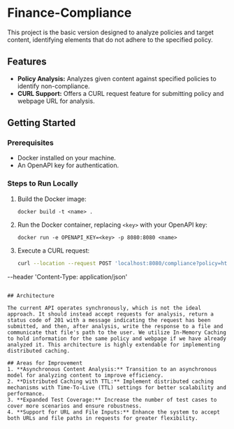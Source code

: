 # Finance-Compliance

This project is the basic version designed to analyze policies and target content, identifying elements that do not adhere to the specified policy.

## Features
- **Policy Analysis:** Analyzes given content against specified policies to identify non-compliance.
- **CURL Support:** Offers a CURL request feature for submitting policy and webpage URL for analysis.

## Getting Started

### Prerequisites
- Docker installed on your machine.
- An OpenAPI key for authentication.

### Steps to Run Locally
1. Build the Docker image:
   ```
   docker build -t <name> .
   ```
2. Run the Docker container, replacing `<key>` with your OpenAPI key:
   ```
   docker run -e OPENAPI_KEY=<key> -p 8080:8080 <name>
   ```
3. Execute a CURL request:
   ```bash
   curl --location --request POST 'localhost:8080/compliance?policy=https%3A%2F%2Fdocs.stripe.com%2Ftreasury%2Fmarketing-treasury&webpage=https%3A%2F%2Fmercury.com%2F' \
--header 'Content-Type: application/json' 
   ```

## Architecture

The current API operates synchronously, which is not the ideal approach. It should instead accept requests for analysis, return a status code of 201 with a message indicating the request has been submitted, and then, after analysis, write the response to a file and communicate that file's path to the user. We utilize In-Memory Caching to hold information for the same policy and webpage if we have already analyzed it. This architecture is highly extendable for implementing distributed caching.

## Areas for Improvement
1. **Asynchronous Content Analysis:** Transition to an asynchronous model for analyzing content to improve efficiency.
2. **Distributed Caching with TTL:** Implement distributed caching mechanisms with Time-To-Live (TTL) settings for better scalability and performance.
3. **Expanded Test Coverage:** Increase the number of test cases to cover more scenarios and ensure robustness.
4. **Support for URL and File Inputs:** Enhance the system to accept both URLs and file paths in requests for greater flexibility.
